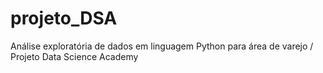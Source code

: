 # projeto_DSA
Análise exploratória de dados em linguagem Python para área de varejo / Projeto Data Science Academy

